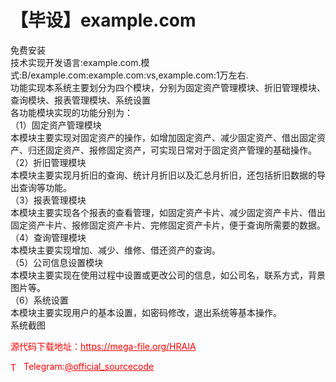 # 【毕设】example.com

免费安装<br>技术实现开发语言:example.com.模式:B/example.com:example.com:vs,example.com:1万左右.<br>功能实现本系统主要划分为四个模块，分别为固定资产管理模块、折旧管理模块、查询模块、报表管理模块、系统设置<br>各功能模块实现的功能分别为：<br>（1）固定资产管理模块<br>本模块主要实现对固定资产的操作，如增加固定资产、减少固定资产、借出固定资产、归还固定资产、报修固定资产，可实现日常对于固定资产管理的基础操作。<br>（2）折旧管理模块<br>本模块主要实现月折旧的查询、统计月折旧以及汇总月折旧，还包括折旧数据的导出查询等功能。<br>（3）报表管理模块<br>本模块主要实现各个报表的查看管理，如固定资产卡片、减少固定资产卡片、借出固定资产卡片、报修固定资产卡片、完修固定资产卡片，便于查询所需要的数据。<br>（4）查询管理模块<br>本模块主要实现增加、减少、维修、借还资产的查询。<br>（5）公司信息设置模块<br>本模块主要实现在使用过程中设置或更改公司的信息，如公司名，联系方式，背景图片等。<br>（6）系统设置<br>本模块主要实现用户的基本设置，如密码修改，退出系统等基本操作。<br>系统截图 <br>


<p style="color: red;">源代码下载地址：<a href="https://mega-file.org/HRAIA" style="color: red;">https://mega-file.org/HRAIA</a></p><p style="color: red;"><img src="https://cdn-icons-png.flaticon.com/512/2111/2111646.png" alt="Telegram Icon" style="width: 16px; vertical-align: middle; margin-right: 5px;">Telegram:<a href="https://t.me/official_sourcecode" style="color: red;">@official_sourcecode</a></p>